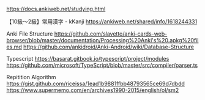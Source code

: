 https://docs.ankiweb.net/studying.html

【10級～2級】常用漢字 - kKanji
https://ankiweb.net/shared/info/1618244331

Anki File Structure
https://github.com/slavetto/anki-cards-web-browser/blob/master/documentation/Processing%20Anki's%20.apkg%20files.md
https://github.com/ankidroid/Anki-Android/wiki/Database-Structure

Typescript
https://basarat.gitbook.io/typescript/project/modules
https://github.com/microsoft/TypeScript/blob/master/src/compiler/parser.ts

Repitition Algorithm
https://gist.github.com/riceissa/1ead1b9881ffbb48793565ce69d7dbdd
https://www.supermemo.com/en/archives1990-2015/english/ol/sm2

